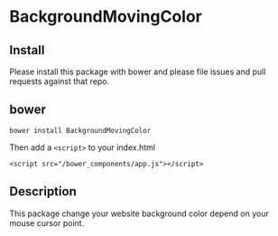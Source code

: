 # BackgroundMovingColor

## Install

Please install this package with bower and please file issues and pull requests against that repo.

## bower
    bower install BackgroundMovingColor
    
Then add a `<script>` to your index.html

    <script src="/bower_components/app.js"></script>

## Description
  
  This package change your website background color depend on your mouse cursor point. 
